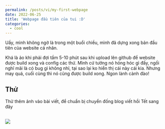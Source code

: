 ```yaml
---
permalink: /posts/vi/my-first-webpage
date: 2022-06-25
title: 'Webpage đầu tiên của tui :D'
categories:
  - cool
---
```


Uầy, mình không ngờ là trong một buổi chiều, mình đã dựng xong bản đầu tiên của website cá nhân. 

Khá là ảo khi phải đợi tầm 5-10 phút sau khi upload lên github để website được build xong và config các thứ. Mình cứ tưởng nó hỏng hóc gì đấy, ngồi nghĩ mãi là có bug gì không nhỉ, tại sao lại ko hiển thị cái này cái kia. Nhưng may quá, cuối cùng thì nó cũng được build xong. Ngon lành cành đào!


## Thử

Thử thêm ảnh vào bài viết, để chuẩn bị chuyển đống blog viết hồi Tết sang đây

<br/><img src='/images/site-logo.png'>